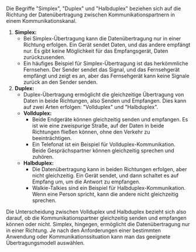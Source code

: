 Die Begriffe "Simplex", "Duplex" und "Halbduplex" beziehen sich auf die Richtung der Datenübertragung zwischen Kommunikationspartnern in einem Kommunikationskanal.

1. **Simplex:**
    - Bei Simplex-Übertragung kann die Datenübertragung nur in einer Richtung erfolgen. Ein Gerät sendet Daten, und das andere empfängt nur. Es gibt keine Möglichkeit für das Empfangsgerät, Daten zurückzusenden.
    - Ein häufiges Beispiel für Simplex-Übertragung ist das herkömmliche Fernsehen. Der Sender sendet das Signal, und das Fernsehgerät empfängt und zeigt es an, aber das Fernsehgerät kann keine Signale zurück an den Sender senden.
2. **Duplex:**
    - Duplex-Übertragung ermöglicht die gleichzeitige Übertragung von Daten in beide Richtungen, also Senden und Empfangen. Dies kann auf zwei Arten erfolgen: "Vollduplex" und "Halbduplex".
    - **Vollduplex:**
        - Beide Endgeräte können gleichzeitig senden und empfangen. Es ist wie eine zweispurige Straße, auf der Daten in beide Richtungen fließen können, ohne den Verkehr zu beeinträchtigen.
        - Ein Telefonat ist ein Beispiel für Vollduplex-Kommunikation. Beide Gesprächspartner können gleichzeitig sprechen und zuhören.
    - **Halbduplex:**
        - Die Datenübertragung kann in beiden Richtungen erfolgen, aber nicht gleichzeitig. Ein Gerät sendet, und dann schaltet es auf Empfang um, um die Antwort zu empfangen.
        - Walkie-Talkies sind ein Beispiel für Halbduplex-Kommunikation. Wenn eine Person spricht, kann die andere nicht gleichzeitig sprechen.

Die Unterscheidung zwischen Vollduplex und Halbduplex bezieht sich also darauf, ob die Kommunikationspartner gleichzeitig senden und empfangen können oder nicht. Simplex, hingegen, ermöglicht die Datenübertragung nur in einer Richtung. Je nach den Anforderungen einer bestimmten Anwendung oder Kommunikationssituation kann man das geeignete Übertragungsmodell auswählen.